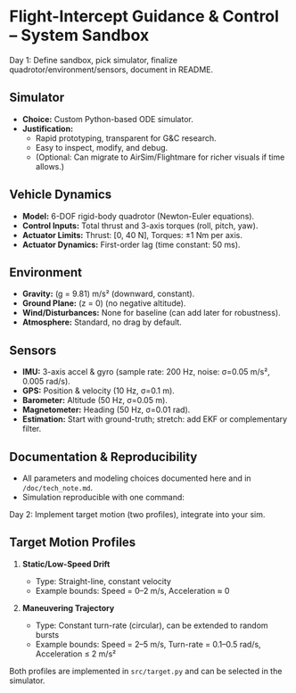 # Flight-Intercept Guidance & Control – System Sandbox

Day 1: Define sandbox, pick simulator, finalize quadrotor/environment/sensors, document in README.
## Simulator
- **Choice:** Custom Python-based ODE simulator.
- **Justification:** 
  - Rapid prototyping, transparent for G&C research.
  - Easy to inspect, modify, and debug.
  - (Optional: Can migrate to AirSim/Flightmare for richer visuals if time allows.)

## Vehicle Dynamics
- **Model:** 6-DOF rigid-body quadrotor (Newton-Euler equations).
- **Control Inputs:** Total thrust and 3-axis torques (roll, pitch, yaw).
- **Actuator Limits:** Thrust: [0, 40 N], Torques: ±1 Nm per axis.
- **Actuator Dynamics:** First-order lag (time constant: 50 ms).

## Environment
- **Gravity:** \(g = 9.81\) m/s² (downward, constant).
- **Ground Plane:** \(z = 0\) (no negative altitude).
- **Wind/Disturbances:** None for baseline (can add later for robustness).
- **Atmosphere:** Standard, no drag by default.

## Sensors
- **IMU:** 3-axis accel & gyro (sample rate: 200 Hz, noise: σ=0.05 m/s², 0.005 rad/s).
- **GPS:** Position & velocity (10 Hz, σ=0.1 m).
- **Barometer:** Altitude (50 Hz, σ=0.05 m).
- **Magnetometer:** Heading (50 Hz, σ=0.01 rad).
- **Estimation:** Start with ground-truth; stretch: add EKF or complementary filter.

## Documentation & Reproducibility
- All parameters and modeling choices documented here and in `/doc/tech_note.md`.
- Simulation reproducible with one command:

Day 2: Implement target motion (two profiles), integrate into your sim.
## Target Motion Profiles

1. **Static/Low-Speed Drift**
   - Type: Straight-line, constant velocity
   - Example bounds: Speed = 0–2 m/s, Acceleration ≈ 0

2. **Maneuvering Trajectory**
   - Type: Constant turn-rate (circular), can be extended to random bursts
   - Example bounds: Speed = 2–5 m/s, Turn-rate = 0.1–0.5 rad/s, Acceleration ≤ 2 m/s²

Both profiles are implemented in `src/target.py` and can be selected in the simulator.

